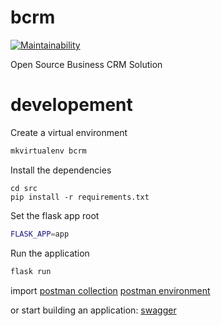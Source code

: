 # bcrm

[![Maintainability](https://api.codeclimate.com/v1/badges/c786ce57567ecefe0fb6/maintainability)](https://codeclimate.com/github/skalpel-tech/bcrm/maintainability)

Open Source Business CRM Solution

# developement

Create a virtual environment

```bash
mkvirtualenv bcrm
```

Install the dependencies

```
cd src
pip install -r requirements.txt
```

Set the flask app root

```bash
FLASK_APP=app
```

Run the application

```bash
flask run
```

import [postman collection](postman/BCRM.postman_collection.json)  [postman environment](postman/BCRM.postman_environment.json)

or start building an application: [swagger](docs\BCRM.swagger.yml)
